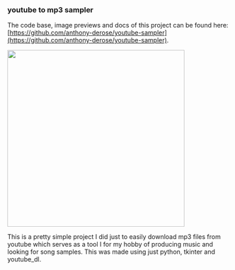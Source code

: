 ### youtube to mp3 sampler

The code base, image previews and docs of this project can be found here: [https://github.com/anthony-derose/youtube-sampler](https://github.com/anthony-derose/youtube-sampler).

<img classname="centerimg" src="/samplerexample.jpg" width="400"/>

This is a pretty simple project I did just to easily download mp3 files from youtube which serves as a tool I for my hobby of producing music and looking for song samples. This was made using just python, tkinter and youtube_dl.  



